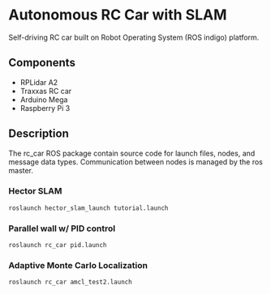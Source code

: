 # Autonomous RC Car with SLAM
Self-driving RC car built on Robot Operating System (ROS indigo) platform. 

## Components
- RPLidar A2
- Traxxas RC car
- Arduino Mega
- Raspberry Pi 3

## Description
The rc_car ROS package contain source code for launch files, nodes, and message data types. Communication between nodes is managed by the ros master.

### Hector SLAM
```
roslaunch hector_slam_launch tutorial.launch
```
### Parallel wall w/ PID control
```
roslaunch rc_car pid.launch
```
### Adaptive Monte Carlo Localization
```
roslaunch rc_car amcl_test2.launch
```
